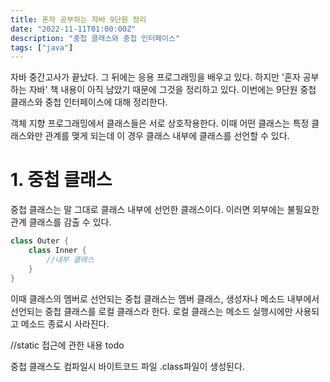 ```yaml
---
title: 혼자 공부하는 자바 9단원 정리
date: "2022-11-11T01:00:00Z"
description: "중첩 클래스와 중첩 인터페이스"
tags: ["java"]
---
```


자바 중간고사가 끝났다. 그 뒤에는 응용 프로그래밍을 배우고 있다. 하지만 '혼자 공부하는 자바' 책 내용이 아직 남았기 때문에 그것을 정리하고 있다. 이번에는 9단원 중첩 클래스와 중첩 인터페이스에 대해 정리한다.

객체 지향 프로그래밍에서 클래스들은 서로 상호작용한다. 이때 어떤 클래스는 특정 클래스와만 관계를 맺게 되는데 이 경우 클래스 내부에 클래스를 선언할 수 있다.

# 1. 중첩 클래스

중첩 클래스는 말 그대로 클래스 내부에 선언한 클래스이다. 이러면 외부에는 불필요한 관계 클래스를 감출 수 있다.

```java
class Outer {
    class Inner {
        //내부 클래스
    }
}
```

이때 클래스의 멤버로 선언되는 중첩 클래스는 멤버 클래스, 생성자나 메소드 내부에서 선언되는 중첩 클래스를 로컬 클래스라 한다. 로컬 클래스는 메소드 실행시에만 사용되고 메소드 종료시 사라진다.

//static 접근에 관한 내용 todo

중첩 클래스도 컴파일시 바이트코드 파일 .class파일이 생성된다.
